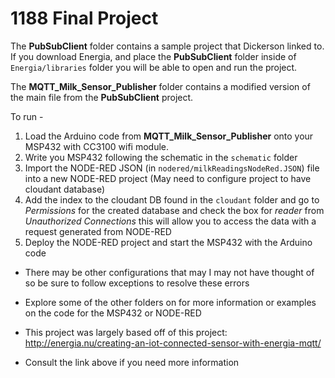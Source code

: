 # 1188 Final Project

The **PubSubClient** folder contains a sample project that Dickerson linked to. If you download Energia, and place the **PubSubClient** folder inside of `Energia/libraries` folder you will be able to open and run the project.

The **MQTT_Milk_Sensor_Publisher** folder contains a modified version of the main file from the **PubSubClient** project.

To run -
1. Load the Arduino code from **MQTT_Milk_Sensor_Publisher** onto your MSP432 with CC3100 wifi module.
2. Write you MSP432 following the schematic in the `schematic` folder
3. Import the NODE-RED JSON (in `nodered/milkReadingsNodeRed.JSON`) file into a new NODE-RED project (May need to configure project to have cloudant database)
4. Add the index to the cloudant DB found in the `cloudant` folder and go to *Permissions* for the created database and check the box for *reader* from *Unauthorized Connections* this will allow you to access the data with a request generated from NODE-RED
5. Deploy the NODE-RED project and start the MSP432 with the Arduino code


* There may be other configurations that may I may not have thought of so be sure to follow exceptions to resolve these errors

* Explore some of the other folders on for more information or examples on the code for the MSP432 or NODE-RED

* This project was largely based off of this project:
http://energia.nu/creating-an-iot-connected-sensor-with-energia-mqtt/

* Consult the link above if you need more information 
